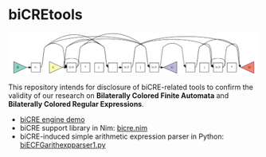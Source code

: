 # biCREtools

![](https://github.com/ubeito/biCREtools/blob/main/autoimgs/biCREdiagramEx1.png)

This repository intends for disclosure of biCRE-related tools to confirm the validity of our research on **Bilaterally Colored Finite Automata** and **Bilaterally Colored Regular Expressions**.

- [biCRE engine demo](https://ubeito.github.io/biCREtools.html)
- biCRE support library in Nim: [bicre.nim](https://github.com/ubeito/biCREtools/blob/main/bicre.nim)
- biCRE-induced simple arithmetic expression parser in Python: [biECFGarithexpparser1.py](https://github.com/ubeito/biCREtools/blob/main/biECFGarithexpparser1.py)

